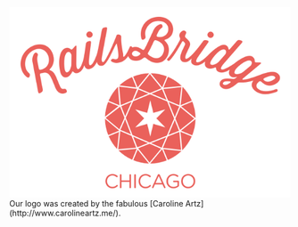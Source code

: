 <div style="width: 100%"><img style="max-width: 100%; text-align: center;" src="primary/dark_pink/dark_pink@2x.png" /></div>
Our logo was created by the fabulous [Caroline Artz](http://www.carolineartz.me/).
